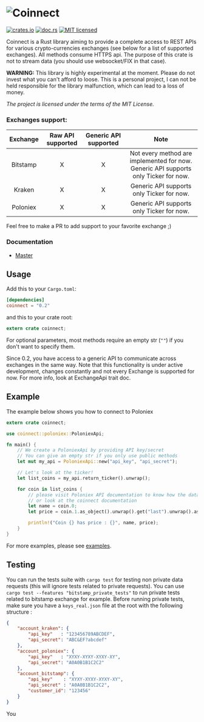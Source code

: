 ![Coinnect](https://raw.githubusercontent.com/hugues31/coinnect/master/coinnect.png)
===========
[![crates.io](https://img.shields.io/crates/v/coinnect.svg)](https://crates.io/crates/coinnect)
[![doc.rs](https://docs.rs/coinnect/badge.svg)](https://docs.rs/coinnect/)
[![MIT licensed](https://img.shields.io/badge/license-MIT-blue.svg)](LICENSE)


Coinnect is a Rust library aiming to provide a complete access to REST APIs for
various crypto-currencies exchanges (see below for a list of supported
exchanges).
All methods consume HTTPS api. The purpose of this crate is not to stream data
(you should use websocket/FIX in that case).


**WARNING:**  This library is highly experimental at the moment. Please do not
invest what you can't afford to loose. This is a personal project, I can not be
held responsible for the library malfunction, which can lead to a loss of money.

*The project is licensed under the terms of the MIT License.*

### Exchanges support:
| Exchange | Raw API supported | Generic API supported | Note |
|:--------:|:-----------------:|:---------------------:|:----:|
| Bitstamp | X | X | Not every method are implemented for now. Generic API supports only Ticker for now. |
| Kraken   | X | X | Generic API supports only Ticker for now. |
| Poloniex | X | X | Generic API supports only Ticker for now. |

Feel free to make a PR to add support to your favorite exchange ;)

### Documentation

- [Master](https://docs.rs/coinnect/)


## Usage

Add this to your `Cargo.toml`:

```toml
[dependencies]
coinnect = "0.2"
```

and this to your crate root:

```rust
extern crate coinnect;
```

For optional parameters, most methods require an empty str (`""`) if you don't
want to specify them.

Since 0.2, you have access to a generic API to communicate across exchanges in
the same way. Note that this functionality is under active development, changes
constantly and not every Exchange is supported for now.
For more info, look at ExchangeApi trait doc.

## Example

The example below shows you how to connect to Poloniex

```rust
extern crate coinnect;

use coinnect::poloniex::PoloniexApi;

fn main() {
    // We create a PoloniexApi by providing API key/secret
    // You can give an empty str if you only use public methods
    let mut my_api = PoloniexApi::new("api_key", "api_secret");

    // Let's look at the ticker!
    let list_coins = my_api.return_ticker().unwrap();

    for coin in list_coins {
        // please visit Poloniex API documentation to know how the data is returned
        // or look at the coinnect documentation
        let name = coin.0;
        let price = coin.1.as_object().unwrap().get("last").unwrap().as_str().unwrap();

        println!("Coin {} has price : {}", name, price);
    }
}

```

For more examples, please see [examples](examples/).

## Testing
You can run the tests suite with `cargo test` for testing non private data
requests (this will ignore tests related to private requests).
You can use `cargo test --features "bitstamp_private_tests"` to run private
tests related to bitstamp exchange for example.
Before running private tests, make sure you have a `keys_real.json` file at the
root with the following structure :
```json
{
    "account_kraken": {
        "api_key"   : "123456789ABCDEF",
        "api_secret": "ABC&EF?abcdef"
    },
    "account_poloniex": {
        "api_key"   : "XYXY-XYXY-XYXY-XY",
        "api_secret": "A0A0B1B1C2C2"
    },
    "account_bitstamp": {
        "api_key"    : "XYXY-XYXY-XYXY-XY",
        "api_secret" : "A0A0B1B1C2C2",
        "customer_id": "123456"
    }
}
```
You 